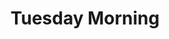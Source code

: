 ---
title: "Tuesday Morning"
url: /houston/tuesday-morning-north-shepherd-drive/
shop: houseware
---